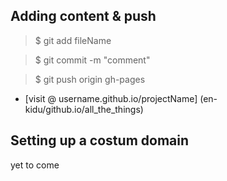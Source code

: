 Adding content & push
-----------------------------

> $ git add fileName

> $ git commit -m "comment"

> $ git push origin gh-pages

* [visit @ username.github.io/projectName] (en-kidu/github.io/all_the_things)

Setting up a costum domain
-----------------------------

yet to come
